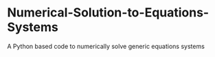 # Numerical-Solution-to-Equations-Systems
 A Python based code to numerically solve generic equations systems
